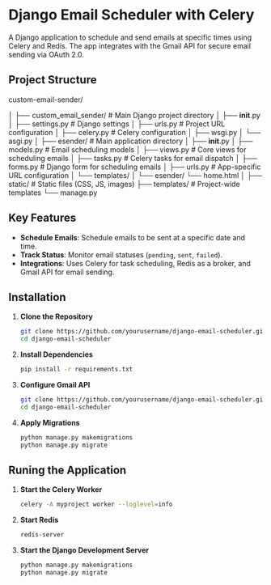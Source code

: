 # Django Email Scheduler with Celery

A Django application to schedule and send emails at specific times using Celery and Redis. The app integrates with the Gmail API for secure email sending via OAuth 2.0.

## Project Structure

custom-email-sender/

│
├── custom_email_sender/               # Main Django project directory
│   ├── __init__.py
│   ├── settings.py          # Django settings
│   ├── urls.py              # Project URL configuration
│   ├── celery.py            # Celery configuration
│   ├── wsgi.py
│   └── asgi.py
│
├── esender/                   # Main application directory
│   ├── __init__.py
│   ├── models.py            # Email scheduling models
│   ├── views.py             # Core views for scheduling emails
│   ├── tasks.py             # Celery tasks for email dispatch
│   ├── forms.py             # Django form for scheduling emails
│   ├── urls.py              # App-specific URL configuration
│   └── templates/
│       └── esender/ 
            └── home.html
│
├── static/                  # Static files (CSS, JS, images)
├── templates/               # Project-wide templates
└── manage.py

## Key Features

- **Schedule Emails**: Schedule emails to be sent at a specific date and time.
- **Track Status**: Monitor email statuses (`pending`, `sent`, `failed`).
- **Integrations**: Uses Celery for task scheduling, Redis as a broker, and Gmail API for email sending.

## Installation

1. **Clone the Repository**
   ```bash
   git clone https://github.com/yourusername/django-email-scheduler.git
   cd django-email-scheduler
2. **Install Dependencies**
   ```bash
   pip install -r requirements.txt
3. **Configure Gmail API**
   ```bash
   git clone https://github.com/yourusername/django-email-scheduler.git
   cd django-email-scheduler
4. **Apply Migrations**
   ```bash
   python manage.py makemigrations
   python manage.py migrate

## Runing the Application

1. **Start the Celery Worker**
   ```bash
   celery -A myproject worker --loglevel=info

2. **Start Redis**
   ```bash
   redis-server

3. **Start the Django Development Server**
   ```bash
   python manage.py makemigrations
   python manage.py migrate
